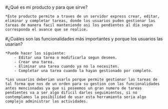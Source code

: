 #¿Qué es mi producto y para que sirve?

    *Este producto permite a traves de un servidor express crear, editar, eliminar y completar tareas, donde los usuarios puden gestionar las tareas de manera facil manteniendo asi los pendientes al día segun corresponda el avance que se realice.  

#¿Cuáles son las funcionalidades más importantes y porque los usuarios las usarían?

    *Puede hacer los siguiente:
        - Editar una tarea o modificarla segun deseen.
        - Crear una tarea.
        - Eliminar una tarea cuando ya no la necesiten.
        - Completar una tarea cuando la hayan gestionado por completo.

    *Los usuarios deberian usarlo porque permite gestionar las tareas de tal forma que nos de un orden para su gestion con las funcionalidades antes mencionadas ya que si poseemos un gran numero de tareas pendientes va a ser algo dificil darles seguimientos, si no contemplamos la posibilidad de usar esta herramienta seria algo complejo administrar las actividades. 